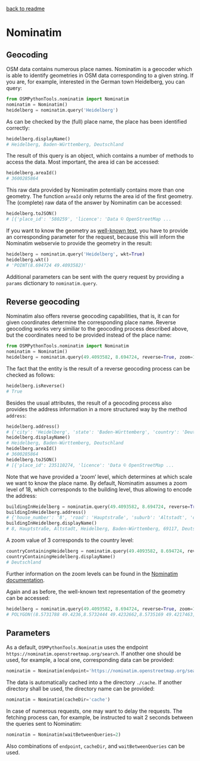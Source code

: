 [back to readme](../../../)

# Nominatim

## Geocoding

OSM data contains numerous place names. Nominatim is a geocoder which is able to identify geometries in OSM data corresponding to a given string. If you are, for example, interested in the German town Heidelberg, you can query:
```python
from OSMPythonTools.nominatim import Nominatim
nominatim = Nominatim()
heidelberg = nominatim.query('Heidelberg')
```
As can be checked by the (full) place name, the place has been identified correctly:
```python
heidelberg.displayName()
# Heidelberg, Baden-Württemberg, Deutschland
```
The result of this query is an object, which contains a number of methods to access the data. Most important, the area id can be accessed:
```python
heidelberg.areaId()
# 3600285864
```
This raw data provided by Nominatim potentially contains more than one geometry. The function `areaId` only returns the area id of the first geometry. The (complete) raw data of the answer by Nominatim can be accessed:
```python
heidelberg.toJSON()
# [{'place_id': '580259', 'licence': 'Data © OpenStreetMap ...
```

If you want to know the geometry as [well-known text](https://en.wikipedia.org/wiki/Well-known_text), you have to provide an corresponding parameter for the request, because this will inform the Nominatim webservie to provide the geometry in the result:
```python
heidelberg = nominatim.query('Heidelberg', wkt=True)
heidelberg.wkt()
# 'POINT(8.694724 49.4093582)'
```
Additional parameters can be sent with the query request by providing a `params` dictionary to `nominatim.query`.

## Reverse geocoding

Nominatim also offers reverse geocoding capabilities, that is, it can for given coordinates determine the corresponding place name.  Reverse geocoding works very similiar to the geocoding process described above, but the coordinates need to be provided instead of the place name:
```python
from OSMPythonTools.nominatim import Nominatim
nominatim = Nominatim()
heidelberg = nominatim.query(49.4093582, 8.694724, reverse=True, zoom=10)
```
The fact that the entity is the result of a reverse geocoding process can be checked as follows:
```python
heidelberg.isReverse()
# True
```
Besides the usual attributes, the result of a geocoding process also provides the address information in a more structured way by the method `address`:
```python
heidelberg.address()
# {'city': 'Heidelberg', 'state': 'Baden-Württemberg', 'country': 'Deutschland', 'country_code': 'de'}
heidelberg.displayName()
# Heidelberg, Baden-Württemberg, Deutschland
heidelberg.areaId()
# 3600285864
heidelberg.toJSON()
# [{'place_id': 235110274, 'licence': 'Data © OpenStreetMap ...
```
Note that we have provided a ‘zoom’ level, which determines at which scale we want to know the place name. By default, Nominatim assumes a zoom level of 18, which corresponds to the building level, thus allowing to encode the address:
```python
buildingInHeidelberg = nominatim.query(49.4093582, 8.694724, reverse=True)
buildingInHeidelberg.address()
# {'house_number': '8', 'road': 'Hauptstraße', 'suburb': 'Altstadt', 'city_district': 'Altstadt', 'city': 'Heidelberg', 'state': 'Baden-Württemberg', 'postcode': '69117', 'country': 'Deutschland', 'country_code': 'de'}
buildingInHeidelberg.displayName()
# 8, Hauptstraße, Altstadt, Heidelberg, Baden-Württemberg, 69117, Deutschland
```
A zoom value of 3 corresponds to the country level:
```python
countryContainingHeidelberg = nominatim.query(49.4093582, 8.694724, reverse=True, zoom=3)
countryContainingHeidelberg.displayName()
# Deutschland
```
Further information on the zoom levels can be found in the [Nominatim documentation](https://nominatim.org/release-docs/develop/api/Reverse/).

Again and as before, the well-known text representation of the geometry can be accessed:
```python
heidelberg = nominatim.query(49.4093582, 8.694724, reverse=True, zoom=10, wkt=True)
# POLYGON((8.5731788 49.4236,8.5732444 49.4232662,8.5735169 49.4217463, ...
```

## Parameters

As a default, `OSMPythonTools.Nominatim` uses the endpoint `https://nominatim.openstreetmap.org/search`. If another one should be used, for example, a local one, corresponding data can be provided:
```python
nominatim = Nominatim(endpoint='https://nominatim.openstreetmap.org/search')
```
The data is automatically cached into a the directory `./cache`. If another directory shall be used, the directory name can be provided:
```python
nominatim = Nominatim(cacheDir='cache')
```
In case of numerous requests, one may want to delay the requests. The fetching process can, for example, be instructed to wait 2 seconds between the queries sent to Nominatim:
```python
nominatim = Nominatim(waitBetweenQueries=2)
```
Also combinations of `endpoint`, `cacheDir`, and `waitBetweenQueries` can be used.
